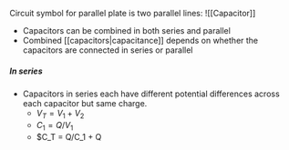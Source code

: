 
Circuit symbol for parallel plate is two parallel lines: ![[Capacitor]]
- Capacitors can be combined in both series and parallel
- Combined [[capacitors|capacitance]] depends on whether the capacitors are connected in series or parallel
##### In series
- Capacitors in series each have different potential differences across each capacitor but same charge. 
	- $V_T = V_1 + V_2$ 
	- $C_1 = Q/V_1$ 
	- $C_T = Q/C_1 + Q